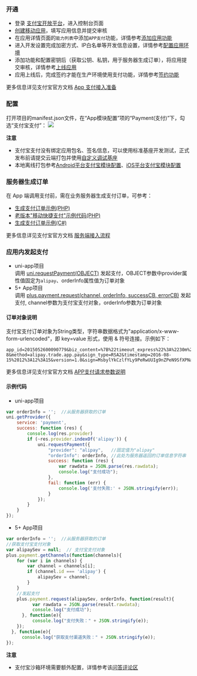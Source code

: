 ### 开通  
- 登录 [支付宝开放平台](https://open.alipay.com/)，进入控制台页面
- [创建移动应用](https://opendocs.alipay.com/open/200/105310)，填写应用信息并提交审核
- 在应用详情页面的`能力列表`中添加`APP支付`功能，详情参考[添加应用功能](https://opendocs.alipay.com/open/200/105310#%E6%B7%BB%E5%8A%A0%E5%BA%94%E7%94%A8%E5%8A%9F%E8%83%BD)
- 进入开发设置完成加密方式、IP白名单等开发信息设置，详情参考[配置应用环境](https://opendocs.alipay.com/open/200/105310#%E9%85%8D%E7%BD%AE%E5%BA%94%E7%94%A8%E7%8E%AF%E5%A2%83)
- 添加功能和配置密钥后（获取公钥、私钥，用于服务器生成订单），将应用提交审核，详情参考[上线应用](https://opendocs.alipay.com/open/200/golive/)
- 应用上线后，完成签约才能在生产环境使用支付功能，详情参考[签约功能](https://opendocs.alipay.com/open/200/105314/)

更多信息详见支付宝官方文档 [App 支付接入准备](https://opendocs.alipay.com/open/204/105297/)


### 配置  
打开项目的manifest.json文件，在“App模块配置”项的“Payment(支付)”下，勾选“支付宝支付”：
![](https://native-res.dcloud.net.cn/images/uniapp/payment/alipay_setup_manifest_info.png)

**注意**
- 支付宝支付没有绑定应用包名、签名信息，可以使用标准基座开发测试，正式发布前请提交云端打包并使用[自定义调试基座](https://ask.dcloud.net.cn/article/35115)
- 本地离线打包参考[Android平台支付宝模块配置](https://nativesupport.dcloud.net.cn/AppDocs/usemodule/androidModuleConfig/pay?id=%e6%94%af%e4%bb%98%e5%ae%9d)、[iOS平台支付宝模块配置](https://nativesupport.dcloud.net.cn/AppDocs/usemodule/iOSModuleConfig/pay?id=%e6%94%af%e4%bb%98%e5%ae%9d)


### 服务器生成订单  
在 App 端调用支付前，需在业务服务器生成支付订单，可参考：
- [生成支付订单示例(PHP)](https://github.com/dcloudio/H5P.Server/tree/master/payment/alipayrsa2)
- [老版本"移动快捷支付"示例代码(PHP)](https://github.com/dcloudio/H5P.Server/tree/master/payment/alipay)
- [生成支付订单示例(C#)](http://ask.dcloud.net.cn/article/197)

更多信息详见支付宝官方文档 [服务端接入流程](https://opendocs.alipay.com/open/204/01dcc0)


### 应用内发起支付  

- uni-app项目  
调用 [uni.requestPayment(OBJECT)](https://uniapp.dcloud.io/api/plugins/payment?id=requestpayment) 发起支付，OBJECT参数中provider属性值固定为`alipay`、orderInfo属性值为订单对象
- 5+ App项目  
调用 [plus.payment.request(channel, orderInfo, successCB, errorCB)](https://www.html5plus.org/doc/zh_cn/payment.html#plus.payment.request) 发起支付, channel参数为支付宝支付对象，orderInfo参数为订单对象


#### 订单对象说明  
支付宝支付订单对象为String类型，字符串数据格式为"application/x-www-form-urlencoded"，即 key=value 形式，使用 & 符号连接。示例如下：
```
app_id=2015052600090779&biz_content=%7B%22timeout_express%22%3A%2230m%22%2C%22seller_id%22%3A%22%22%2C%22product_code%22%3A%22QUICK_MSECURITY_PAY%22%2C%22total_amount%22%3A%220.02%22%2C%22subject%22%3A%221%22%2C%22body%22%3A%22%E6%88%91%E6%98%AF%E6%B5%8B%E8%AF%95%E6%95%B0%E6%8D%AE%22%2C%22out_trade_no%22%3A%22314VYGIAGG7ZOYY%22%7D&charset=utf-8&method=alipay.trade.app.pay&sign_type=RSA2&timestamp=2016-08-15%2012%3A12%3A15&version=1.0&sign=MsbylYkCzlfYLy9PeRwUUIg9nZPeN9SfXPNavUCroGKR5Kqvx0nEnd3eRmKxJuthNUx4ERCXe552EV9PfwexqW%2B1wbKOdYtDIb4%2B7PL3Pc94RZL0zKaWcaY3tSL89%2FuAVUsQuFqEJdhIukuKygrXucvejOUgTCfoUdwTi7z%2BZzQ%3D
```

更多信息详见支付宝官方文档 [APP支付请求参数说明](https://opendocs.alipay.com/open/204/105465/)


#### 示例代码
- uni-app项目  
``` js
var orderInfo = '';  //从服务器获取的订单
uni.getProvider({
    service: 'payment',
    success: function (res) {
        console.log(res.provider)
        if (~res.provider.indexOf('alipay')) {
            uni.requestPayment({
                "provider": "alipay",   //固定值为"alipay"
                "orderInfo": orderInfo, //此处为服务器返回的订单信息字符串
                success: function (res) {
                    var rawdata = JSON.parse(res.rawdata);
                    console.log("支付成功");
                },
                fail: function (err) {
                    console.log('支付失败:' + JSON.stringify(err));
                }
            });
        }
    }
});
```

- 5+ App项目
``` js
var orderInfo = '';  //从服务器获取的订单
//获取支付宝支付对象
var alipaySev = null;  // 支付宝支付对象
plus.payment.getChannels(function(channels){
    for (var i in channels) {
        var channel = channels[i];
        if (channel.id === 'alipay') {
            alipaySev = channel;
        }
    }
    //发起支付
    plus.payment.request(alipaySev, orderInfo, function(result){
          var rawdata = JSON.parse(result.rawdata);
          console.log("支付成功");
      }, function(e){
          console.log("支付失败：" + JSON.stringify(e));
    });
  }, function(e){
      console.log("获取支付渠道失败：" + JSON.stringify(e));
});
```

**注意**
- 支付宝沙箱环境需要额外配置，详情参考该[问答评论区](https://ask.dcloud.net.cn/article/35115)
